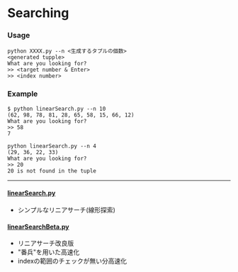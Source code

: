 # Searching

### Usage
```
python XXXX.py --n <生成するタプルの個数>
<generated tupple>
What are you looking for?
>> <target number & Enter>
>> <index number>
```

### Example
```
$ python linearSearch.py --n 10
(62, 98, 78, 81, 28, 65, 58, 15, 66, 12)
What are you looking for?
>> 58
7
```
```
python linearSearch.py --n 4
(29, 36, 22, 33)
What are you looking for?
>> 20
20 is not found in the tuple

```

---

#### [linearSearch.py](https://github.com/Wotipati/dataStructuresAndAlgorithms/blob/master/Searching/linearSearch.py)
- シンプルなリニアサーチ(線形探索)

#### [linearSearchBeta.py](https://github.com/Wotipati/dataStructuresAndAlgorithms/blob/master/Searching/linearSearchBeta.py)
- リニアサーチ改良版
- "番兵"を用いた高速化
- indexの範囲のチェックが無い分高速化